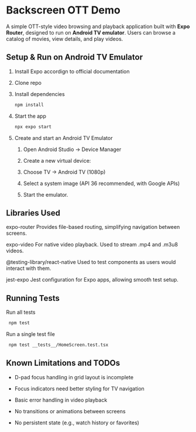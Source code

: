 # Backscreen OTT Demo

A simple OTT-style video browsing and playback application built with **Expo Router**, designed to run on **Android TV emulator**. Users can browse a catalog of movies, view details, and play videos.

## Setup & Run on Android TV Emulator

1. Install Expo accordign to official documentation

2. Clone repo

3. Install dependencies

    ```bash
    npm install
    ```

4. Start the app

    ```bash
    npx expo start
    ```

5. Create and start an Android TV Emulator

    1. Open Android Studio → Device Manager

    2. Create a new virtual device:

    3. Choose TV → Android TV (1080p)

    4. Select a system image (API 36 recommended, with Google APIs)

    5. Start the emulator.

## Libraries Used

expo-router
Provides file-based routing, simplifying navigation between screens.

expo-video
For native video playback. Used to stream .mp4 and .m3u8 videos.

@testing-library/react-native
Used to test components as users would interact with them.

jest-expo
Jest configuration for Expo apps, allowing smooth test setup.

## Running Tests

Run all tests

   ```bash
    npm test
   ```

Run a single test file

   ```bash
    npm test __tests__/HomeScreen.test.tsx
   ```

## Known Limitations and TODOs

- D-pad focus handling in grid layout is incomplete

- Focus indicators need better styling for TV navigation

- Basic error handling in video playback

- No transitions or animations between screens

- No persistent state (e.g., watch history or favorites)
